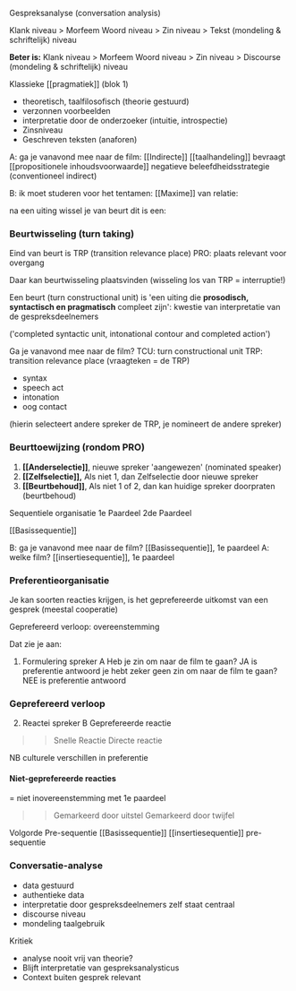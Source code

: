Gespreksanalyse
(conversation analysis)

Klank niveau > Morfeem Woord niveau > Zin niveau > Tekst (mondeling & schriftelijk) niveau

**Beter is:**
Klank niveau > Morfeem Woord niveau > Zin niveau > Discourse (mondeling & schriftelijk) niveau


Klassieke [[pragmatiek]] (blok 1)
- theoretisch, taalfilosofisch (theorie gestuurd)
- verzonnen voorbeelden
- interpretatie door de onderzoeker (intuitie, introspectie)
- Zinsniveau
- Geschreven teksten (anaforen)


A: ga je vanavond mee naar de film:
[[Indirecte]] [[taalhandeling]]
bevraagt [[propositionele inhoudsvoorwaarde]]
negatieve beleefdheidsstrategie (conventioneel indirect)

B: ik moet studeren voor het tentamen:
[[Maxime]] van relatie:


na een uiting wissel je van beurt dit is een:
### Beurtwisseling (turn taking)
Eind van beurt is TRP (transition relevance place)
PRO: plaats relevant voor overgang

Daar kan beurtwisseling plaatsvinden (wisseling los van TRP = interruptie!)

Een beurt (turn constructional unit) is 'een uiting die **prosodisch, syntactisch en pragmatisch** compleet zijn': kwestie van interpretatie van de gespreksdeelnemers

('completed syntactic unit, intonational contour and completed action')



Ga je vanavond mee naar de film?
TCU: turn constructional unit
TRP: transition relevance place (vraagteken = de TRP)
- syntax
- speech act
- intonation
- oog contact

(hierin selecteert andere spreker de TRP, je nomineert de andere spreker)


### Beurttoewijzing (rondom PRO)
1. **[[Anderselectie]]**, nieuwe spreker 'aangewezen' (nominated speaker)
2. **[[Zelfselectie]],** Als niet 1, dan Zelfselectie door nieuwe spreker
3. **[[Beurtbehoud]]**, Als niet 1 of 2, dan kan huidige spreker doorpraten (beurtbehoud)

Sequentiele organisatie
1e Paardeel
2de Paardeel


[[Basissequentie]]

B: ga je vanavond mee naar de film?     [[Basissequentie]], 1e paardeel
A: welke film?    [[insertiesequentie]], 1e paardeel


### Preferentieorganisatie
Je kan soorten reacties krijgen, is het geprefereerde uitkomst van een gesprek (meestal cooperatie)

Geprefereerd verloop: overeenstemming

Dat zie je aan:
1. Formulering spreker A
Heb je zin om naar de film te gaan? JA is preferentie antwoord
je hebt zeker geen zin om naar de film te gaan? NEE is preferentie antwoord
### Geprefereerd verloop
2. Reactei spreker B
Geprefereerde reactie
>> Snelle Reactie
>> Directe reactie

NB culturele verschillen in preferentie

#### Niet-geprefereerde reacties
= niet inovereenstemming met 1e paardeel
>> Gemarkeerd door uitstel
>> Gemarkeerd door twijfel


Volgorde
Pre-sequentie
[[Basissequentie]]
[[insertiesequentie]]
pre-sequentie


### Conversatie-analyse
- data gestuurd
- authentieke data
- interpretatie door gespreksdeelnemers zelf staat centraal
- discourse niveau
- mondeling taalgebruik

Kritiek
- analyse nooit vrij van theorie?
- Blijft interpretatie van gespreksanalysticus
- Context buiten gesprek relevant


